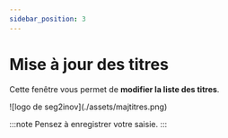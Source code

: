 ```yaml
---
sidebar_position: 3
---
```


# Mise à jour des titres


Cette fenêtre vous permet de **modifier la liste des titres**.

<div className="contenaireImg">
    ![logo de seg2inov](./assets/majtitres.png)
    </div>

:::note
Pensez à enregistrer votre saisie.
:::